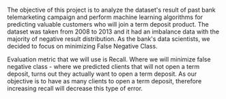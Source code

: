 
The objective of this project is to analyze the dataset's result of past bank telemarketing campaign and perform machine learning algorithms for predicting valuable customers who will join a term deposit product. The dataset was taken from 2008 to 2013 and it had an imbalance data with the majority of negative result distribution. As the bank's data scientists, we decided to focus on minimizing False Negative Class.

Evaluation metric that we will use is Recall. Where we will minimize false negative class - where we predicted clients that will not open a term deposit, turns out they actually want to open a term deposit. As our objective is to have as many clients to open a term deposit, therefore increasing recall will decrease this type of error.

